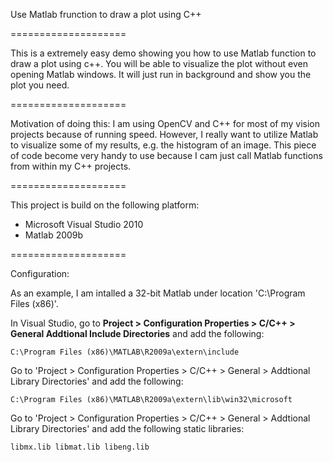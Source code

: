 Use Matlab frunction to draw a plot using C++

====================

This is a extremely easy demo showing you how to use Matlab function to draw a plot using c++. You will be able to visualize the plot without even opening Matlab windows. It will just run in background and show you the plot you need. 

====================

Motivation of doing this: 
I am using OpenCV and C++ for most of my vision projects because of running speed. However, I really want to utilize Matlab to visualize some of my results, e.g. the histogram of an image. This piece of code become very handy to use because I cam just call Matlab functions from within my C++ projects. 

====================

This project is build on the following platform: 
 - Microsoft Visual Studio 2010
 - Matlab 2009b

====================

Configuration:

As an example, I am intalled a 32-bit Matlab under location 'C:\Program Files (x86)'.

In Visual Studio, go to <strong>Project > Configuration Properties > C/C++ > General Addtional Include Directories</strong> and add the following: 

    C:\Program Files (x86)\MATLAB\R2009a\extern\include
    
Go to 'Project > Configuration Properties > C/C++ > General > Addtional Library Directories' and add the following:

    C:\Program Files (x86)\MATLAB\R2009a\extern\lib\win32\microsoft
    
Go to 'Project > Configuration Properties > C/C++ > General > Addtional Library Directories' and add the following static libraries:

    libmx.lib libmat.lib libeng.lib
